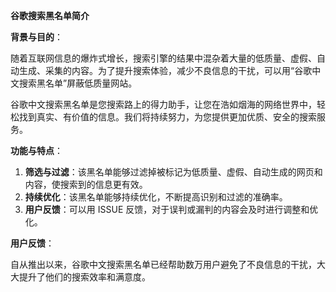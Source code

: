 **谷歌搜索黑名单简介**

**背景与目的**：

随着互联网信息的爆炸式增长，搜索引擎的结果中混杂着大量的低质量、虚假、自动生成、采集的内容。为了提升搜索体验，减少不良信息的干扰，可以用“谷歌中文搜索黑名单”屏蔽低质量网站。

谷歌中文搜索黑名单是您搜索路上的得力助手，让您在浩如烟海的网络世界中，轻松找到真实、有价值的信息。我们将持续努力，为您提供更加优质、安全的搜索服务。

**功能与特点**：

1. **筛选与过滤**：该黑名单能够过滤掉被标记为低质量、虚假、自动生成的网页和内容，使搜索到的信息更有效。
2. **持续优化**：该黑名单能够持续优化，不断提高识别和过滤的准确率。
3. **用户反馈**：可以用 ISSUE 反馈，对于误判或漏判的内容会及时进行调整和优化。

**用户反馈**：

自从推出以来，谷歌中文搜索黑名单已经帮助数万用户避免了不良信息的干扰，大大提升了他们的搜索效率和满意度。
